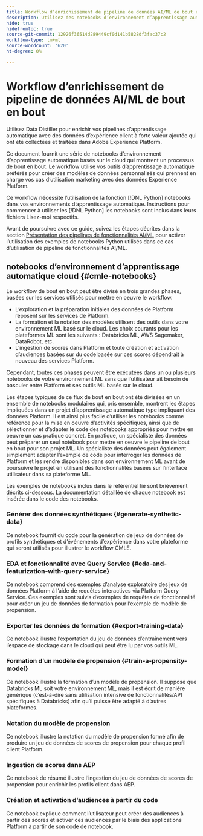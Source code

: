 ```yaml
---
title: Workflow d’enrichissement de pipeline de données AI/ML de bout en bout
description: Utilisez des notebooks d’environnement d’apprentissage automatique basés sur le cloud pour créer un modèle de formation et de notation de propension qui prédit les conversions d’abonnement à partir des données Adobe Experience Platform.
hide: true
hidefromtoc: true
source-git-commit: 12926f36514d289449cf0d141b5828df3fac37c2
workflow-type: tm+mt
source-wordcount: '620'
ht-degree: 0%

---
```


<!-- 
title: Cloud Machine Learning Environment Notebooks
Cloud machine learning environment notebooks
Old title: 
# AI/ML data pipeline enrichment end-to-end workflow
-->

# Workflow d’enrichissement de pipeline de données AI/ML de bout en bout

Utilisez Data Distiller pour enrichir vos pipelines d’apprentissage automatique avec des données d’expérience client à forte valeur ajoutée qui ont été collectées et traitées dans Adobe Experience Platform.

Ce document fournit une série de notebooks d’environnement d’apprentissage automatique basés sur le cloud qui montrent un processus de bout en bout. Le workflow utilise vos outils d’apprentissage automatique préférés pour créer des modèles de données personnalisés qui prennent en charge vos cas d’utilisation marketing avec des données Experience Platform.

Ce workflow nécessite l’utilisation de la fonction [!DNL Python] notebooks dans vos environnements d’apprentissage automatique. Instructions pour commencer à utiliser les [!DNL Python] les notebooks sont inclus dans leurs fichiers Lisez-moi respectifs.

Avant de poursuivre avec ce guide, suivez les étapes décrites dans la section [Présentation des pipelines de fonctionnalités AI/ML](./overview.md) pour activer l’utilisation des exemples de notebooks Python utilisés dans ce cas d’utilisation de pipeline de fonctionnalités AI/ML.

## notebooks d’environnement d’apprentissage automatique cloud {#cmle-notebooks}

Le workflow de bout en bout peut être divisé en trois grandes phases, basées sur les services utilisés pour mettre en oeuvre le workflow.

- L’exploration et la préparation initiales des données de Platform reposent sur les services de Platform.
- La formation et la notation des modèles utilisent des outils dans votre environnement ML basé sur le cloud. Les choix courants pour les plateformes ML sont les suivants : Databricks ML, AWS Sagemaker, DataRobot, etc.
- L’ingestion de scores dans Platform et toute création et activation d’audiences basées sur du code basée sur ces scores dépendrait à nouveau des services Platform.

Cependant, toutes ces phases peuvent être exécutées dans un ou plusieurs notebooks de votre environnement ML sans que l’utilisateur ait besoin de basculer entre Platform et ses outils ML basés sur le cloud.

Les étapes typiques de ce flux de bout en bout ont été divisées en un ensemble de notebooks modulaires qui, pris ensemble, montrent les étapes impliquées dans un projet d’apprentissage automatique type impliquant des données Platform. Il est ainsi plus facile d’utiliser les notebooks comme référence pour la mise en oeuvre d’activités spécifiques, ainsi que de sélectionner et d’adapter le code des notebooks appropriés pour mettre en oeuvre un cas pratique concret. En pratique, un spécialiste des données peut préparer un seul notebook pour mettre en oeuvre le pipeline de bout en bout pour son projet ML. Un spécialiste des données peut également simplement adapter l’exemple de code pour interroger les données de Platform et les rendre disponibles dans son environnement ML avant de poursuivre le projet en utilisant des fonctionnalités basées sur l’interface utilisateur dans sa plateforme ML.

Les exemples de notebooks inclus dans le référentiel lié sont brièvement décrits ci-dessous. La documentation détaillée de chaque notebook est insérée dans le code des notebooks.

<!-- Below is the meat - the how to (but without links or details) -->

### Générer des données synthétiques {#generate-synthetic-data}

Ce notebook fournit du code pour la génération de jeux de données de profils synthétiques et d’événements d’expérience dans votre plateforme qui seront utilisés pour illustrer le workflow CMLE.

### EDA et fonctionnalité avec Query Service {#eda-and-featurization-with-query-service}

Ce notebook comprend des exemples d’analyse exploratoire des jeux de données Platform à l’aide de requêtes interactives via Platform Query Service. Ces exemples sont suivis d’exemples de requêtes de fonctionnalité pour créer un jeu de données de formation pour l’exemple de modèle de propension.

### Exporter les données de formation {#export-training-data}

Ce notebook illustre l’exportation du jeu de données d’entraînement vers l’espace de stockage dans le cloud qui peut être lu par vos outils ML.

### Formation d’un modèle de propension {#train-a-propensity-model}

Ce notebook illustre la formation d’un modèle de propension. Il suppose que Databricks ML soit votre environnement ML, mais il est écrit de manière générique (c’est-à-dire sans utilisation intensive de fonctionnalités/API spécifiques à Databricks) afin qu’il puisse être adapté à d’autres plateformes.

### Notation du modèle de propension

Ce notebook illustre la notation du modèle de propension formé afin de produire un jeu de données de scores de propension pour chaque profil client Platform.

### Ingestion de scores dans AEP

Ce notebook de résumé illustre l’ingestion du jeu de données de scores de propension pour enrichir les profils client dans AEP.

### Création et activation d’audiences à partir du code

Ce notebook explique comment l’utilisateur peut créer des audiences à partir des scores et activer ces audiences par le biais des applications Platform à partir de son code de notebook.
